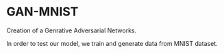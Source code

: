 # GAN-MNIST

Creation of a Genrative Adversarial Networks.

In order to test our model, we train and generate data from MNIST dataset.
